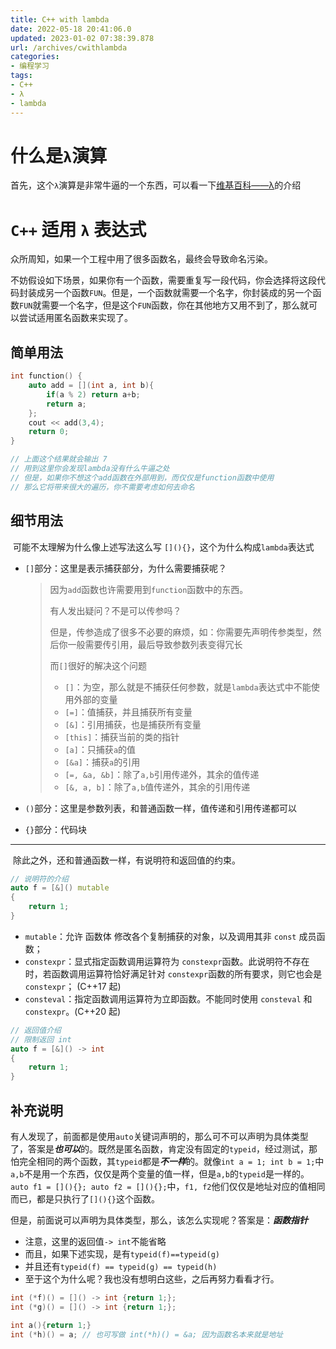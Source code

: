 ```yaml
---
title: C++ with lambda
date: 2022-05-18 20:41:06.0
updated: 2023-01-02 07:38:39.878
url: /archives/cwithlambda
categories: 
- 编程学习
tags: 
- C++
- λ
- lambda
---
```




# 什么是`λ`演算

  首先，这个`λ`演算是非常牛逼的一个东西，可以看一下[维基百科——λ](https://zh.wikipedia.org/wiki/%CE%9B%E6%BC%94%E7%AE%97)的介绍

# `C++` 适用 `λ` 表达式

  众所周知，如果一个工程中用了很多函数名，最终会导致命名污染。
	
  不妨假设如下场景，如果你有一个函数，需要重复写一段代码，你会选择将这段代码封装成另一个函数`FUN`。但是，一个函数就需要一个名字，你封装成的另一个函数`FUN`就需要一个名字，但是这个`FUN`函数，你在其他地方又用不到了，那么就可以尝试适用匿名函数来实现了。

## 简单用法

```c++
int function() {
	auto add = [](int a, int b){
        if(a % 2) return a+b;
        return a;
    };
	cout << add(3,4);
	return 0;
}

// 上面这个结果就会输出 7
// 用到这里你会发现lambda没有什么牛逼之处
// 但是，如果你不想这个add函数在外部用到，而仅仅是function函数中使用
// 那么它将带来很大的遍历，你不需要考虑如何去命名
```

## 细节用法

​	可能不太理解为什么像上述写法这么写 `[](){}`，这个为什么构成`lambda`表达式

- `[]`部分：这里是表示捕获部分，为什么需要捕获呢？

  > 因为`add`函数也许需要用到`function`函数中的东西。
  >
  > 有人发出疑问？不是可以传参吗？
  >
  > 但是，传参造成了很多不必要的麻烦，如：你需要先声明传参类型，然后你一般需要传引用，最后导致参数列表变得冗长
  >
  > 而`[]`很好的解决这个问题
  >
  > - `[]`：为空，那么就是不捕获任何参数，就是`lambda`表达式中不能使用外部的变量
  > - `[=]`：值捕获，并且捕获所有变量
  > - `[&]`：引用捕获，也是捕获所有变量
  > - `[this]`：捕获当前的类的指针
  > - `[a]`：只捕获`a`的值
  > - `[&a]`：捕获`a`的引用
  > - `[=, &a, &b]`：除了`a,b`引用传递外，其余的值传递
  > - `[&, a, b]`：除了`a,b`值传递外，其余的引用传递

- `()`部分：这里是参数列表，和普通函数一样，值传递和引用传递都可以

- `{}`部分：代码块

---

​	除此之外，还和普通函数一样，有说明符和返回值的约束。

```c++
// 说明符的介绍
auto f = [&]() mutable
{
    return 1;
}
```

- `mutable`：允许 函数体 修改各个复制捕获的对象，以及调用其非 `const` 成员函数；
- `constexpr`：显式指定函数调用运算符为 `constexpr`函数。此说明符不存在时，若函数调用运算符恰好满足针对 `constexpr`函数的所有要求，则它也会是 `constexpr`； (C++17 起)
- `consteval`：指定函数调用运算符为立即函数。不能同时使用 `consteval` 和 `constexpr`。(C++20 起)

```c++
// 返回值介绍
// 限制返回 int
auto f = [&]() -> int
{
    return 1;
}
```

## 补充说明

​	有人发现了，前面都是使用`auto`关键词声明的，那么可不可以声明为具体类型了，答案是***也可以***的。既然是匿名函数，肯定没有固定的`typeid`，经过测试，那怕完全相同的两个函数，其`typeid`都是***不一样***的。就像`int a = 1; int b = 1;`中`a,b`不是用一个东西，仅仅是两个变量的值一样，但是`a,b`的`typeid`是一样的。`auto f1 = [](){}; auto f2 = [](){};`中，`f1, f2`他们仅仅是地址对应的值相同而已，都是只执行了`[](){}`这个函数。

​	但是，前面说可以声明为具体类型，那么，该怎么实现呢？答案是：***函数指针***

- 注意，这里的返回值`-> int`不能省略
- 而且，如果下述实现，是有`typeid(f)==typeid(g)`
- 并且还有`typeid(f) == typeid(g) == typeid(h)`
- 至于这个为什么呢？我也没有想明白这些，之后再努力看看才行。

```c++
int (*f)() = []() -> int {return 1;};
int (*g)() = []() -> int {return 1;};

int a(){return 1;}
int (*h)() = a; // 也可写做 int(*h)() = &a; 因为函数名本来就是地址
```